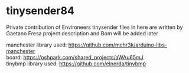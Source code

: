 # tinysender84
Private contribution of Environeers tinysender
files in here are written by Gaetano Fresa
project description and Bom will be added later

manchester library used: https://github.com/mchr3k/arduino-libs-manchester <br/>
board: https://oshpark.com/shared_projects/aWAu65mJ <br/>
tinybmp library used: https://github.com/elnerda/tinybmp <br/>
